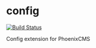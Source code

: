 # config
[![Build Status](https://travis-ci.org/PhoenixCMS/config.svg?branch=master)](https://travis-ci.org/PhoenixCMS/config)

Config extension for PhoenixCMS
